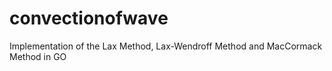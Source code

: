 # convectionofwave
Implementation of the Lax Method, Lax-Wendroff Method and MacCormack Method in GO
